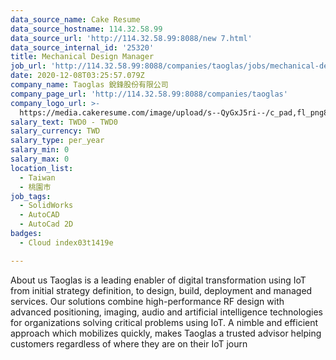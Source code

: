 ```yaml
---
data_source_name: Cake Resume
data_source_hostname: 114.32.58.99
data_source_url: 'http://114.32.58.99:8088/new 7.html'
data_source_internal_id: '25320'
title: Mechanical Design Manager
job_url: 'http://114.32.58.99:8088/companies/taoglas/jobs/mechanical-design-manager'
date: 2020-12-08T03:25:57.079Z
company_name: Taoglas 銳鋒股份有限公司
company_page_url: 'http://114.32.58.99:8088/companies/taoglas'
company_logo_url: >-
  https://media.cakeresume.com/image/upload/s--QyGxJ5ri--/c_pad,fl_png8,h_200,w_200/v1545009170/jkbykyxzi9oso3imgrri.png
salary_text: TWD0 - TWD0
salary_currency: TWD
salary_type: per_year
salary_min: 0
salary_max: 0
location_list:
  - Taiwan
  - 桃園市
job_tags:
  - SolidWorks
  - AutoCAD
  - AutoCad 2D
badges:
  - Cloud index03t1419e

---
```


About us Taoglas is a leading enabler of digital transformation using IoT from initial strategy definition, to design, build, deployment and managed services. Our solutions combine high-performance RF design with advanced positioning, imaging, audio and artificial intelligence technologies for organizations solving critical problems using IoT. A nimble and efficient approach which mobilizes quickly, makes Taoglas a trusted advisor helping customers regardless of where they are on their IoT journ